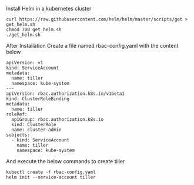 Install Helm in a kubernetes cluster

```
curl https://raw.githubusercontent.com/helm/helm/master/scripts/get > get_helm.sh
chmod 700 get_helm.sh
./get_helm.sh
```

After Installation Create a file named rbac-config.yaml with the content below

```
apiVersion: v1
kind: ServiceAccount
metadata:
  name: tiller
  namespace: kube-system
---
apiVersion: rbac.authorization.k8s.io/v1beta1
kind: ClusterRoleBinding
metadata:
  name: tiller
roleRef:
  apiGroup: rbac.authorization.k8s.io
  kind: ClusterRole
  name: cluster-admin
subjects:
  - kind: ServiceAccount
    name: tiller
    namespace: kube-system
```
    

And execute the below commands to create tiller

```
kubectl create -f rbac-config.yaml
helm init --service-account tiller
```
